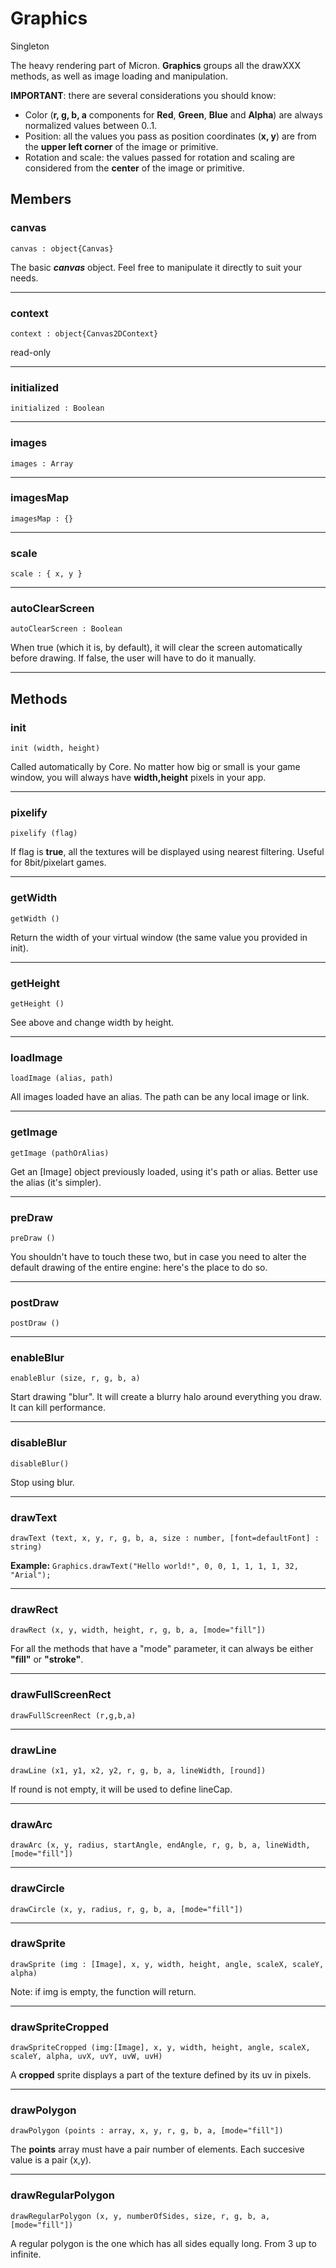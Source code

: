 # <i class="fa fa-book"></i> Graphics

<span class="label label-warning">Singleton</span>

The heavy rendering part of Micron. **Graphics** groups all the drawXXX methods, as well as image loading and manipulation.

**IMPORTANT**: there are several considerations you should know:

* Color (**r, g, b, a** components for **Red**, **Green**, **Blue** and **Alpha**) are always normalized values between 0..1.
* Position: all the values you pass as position coordinates (**x, y**) are from the **upper left corner** of the image or primitive.
* Rotation and scale: the values passed for rotation and scaling are considered from the **center** of the image or primitive.

## Members

### canvas

    canvas : object{Canvas}

The basic ***canvas*** object. Feel free to manipulate it directly to suit your needs.

---

### context

    context : object{Canvas2DContext}

<span class="label label-danger">read-only</span>

---

### initialized

    initialized : Boolean

---

### images

    images : Array

---

### imagesMap

    imagesMap : {}

---

### scale

    scale : { x, y }

---

### autoClearScreen

    autoClearScreen : Boolean

When true (which it is, by default), it will clear the screen automatically before drawing. If false, the user will have to do it manually.

---

## Methods

### init

    init (width, height)

Called automatically by Core. No matter how big or small is your game window, you will always have **width,height** pixels in your app.

---

### pixelify

    pixelify (flag)

If flag is **true**, all the textures will be displayed using nearest filtering. Useful for 8bit/pixelart games.

---

### getWidth

    getWidth ()

Return the width of your virtual window (the same value you provided in init).

---

### getHeight

    getHeight ()

See above and change width by height.

---

### loadImage

    loadImage (alias, path)

All images loaded have an alias. The path can be any local image or link.

---

### getImage

    getImage (pathOrAlias)

Get an [Image] object previously loaded, using it's path or alias. Better use the alias (it's simpler).

---

### preDraw

    preDraw ()

You shouldn't have to touch these two, but in case you need to alter the default drawing of the entire engine: here's the place to do so.

---

### postDraw

    postDraw ()

---

### enableBlur

    enableBlur (size, r, g, b, a)

Start drawing "blur". It will create a blurry halo around everything you draw. It can kill performance.

---

### disableBlur

    disableBlur()

Stop using blur.

---

### drawText

    drawText (text, x, y, r, g, b, a, size : number, [font=defaultFont] : string)

**Example:** `Graphics.drawText("Hello world!", 0, 0, 1, 1, 1, 1, 32, "Arial");`

---

### drawRect

    drawRect (x, y, width, height, r, g, b, a, [mode="fill"])

For all the methods that have a "mode" parameter, it can always be either **"fill"** or **"stroke"**.

---

### drawFullScreenRect

    drawFullScreenRect (r,g,b,a)

---

### drawLine

    drawLine (x1, y1, x2, y2, r, g, b, a, lineWidth, [round])

If round is not empty, it will be used to define lineCap.

---

### drawArc

    drawArc (x, y, radius, startAngle, endAngle, r, g, b, a, lineWidth, [mode="fill"])

---

### drawCircle

    drawCircle (x, y, radius, r, g, b, a, [mode="fill"])

---

### drawSprite

    drawSprite (img : [Image], x, y, width, height, angle, scaleX, scaleY, alpha)

Note: if img is empty, the function will return.

---

### drawSpriteCropped

    drawSpriteCropped (img:[Image], x, y, width, height, angle, scaleX, scaleY, alpha, uvX, uvY, uvW, uvH)

A **cropped** sprite displays a part of the texture defined by its uv in pixels.

---

### drawPolygon

    drawPolygon (points : array, x, y, r, g, b, a, [mode="fill"])

The **points** array must have a pair number of elements. Each succesive value is a pair (x,y).

---

### drawRegularPolygon

    drawRegularPolygon (x, y, numberOfSides, size, r, g, b, a, [mode="fill"])

A regular polygon is the one which has all sides equally long. From 3 up to infinite.
